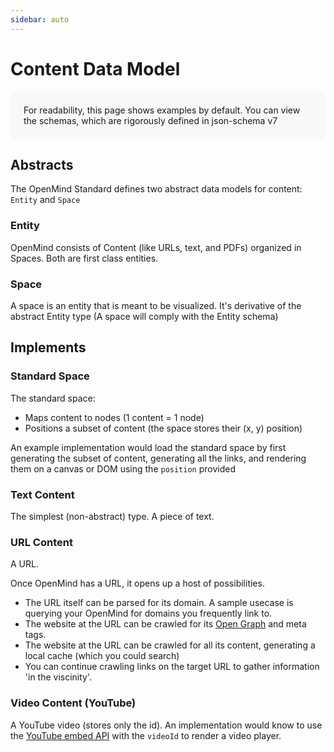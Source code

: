 ```yaml
---
sidebar: auto
---
```


# Content Data Model

<aside class="note">For readability, this page shows examples by default. You can view the schemas, which are rigorously defined in json-schema v7</aside>

## Abstracts

The OpenMind Standard defines two abstract data models for content: `Entity` and `Space`

### Entity

OpenMind consists of Content (like URLs, text, and PDFs) organized in Spaces. Both are first class entities.

<SchemaExample v-bind:schema="schema.GenericEntitySchema" v-bind:example="example.GenericEntityExample" />

### Space

A space is an entity that is meant to be visualized. It's derivative of the abstract Entity type (A space will comply with the Entity schema)

<SchemaExample v-bind:schema="schema.GenericSpaceSchema" v-bind:example="example.GenericSpaceExample" />

## Implements

### Standard Space

The standard space:

* Maps content to nodes (1 content = 1 node)
* Positions a subset of content (the space stores their (x, y) position)

An example implementation would load the standard space by first generating the subset of content, generating all the links, and rendering them on a canvas or DOM using the `position` provided

<SchemaExample v-bind:schema="schema.StandardSpaceSchema" v-bind:example="example.StandardSpaceExample" />

### Text Content

The simplest (non-abstract) type. A piece of text.

<SchemaExample v-bind:schema="schema.TextSchema" v-bind:example="example.TextExample" />

### URL Content

A URL.

Once OpenMind has a URL, it opens up a host of possibilities.

* The URL itself can be parsed for its domain. A sample usecase is querying your OpenMind for domains you frequently link to.
* The website at the URL can be crawled for its [Open Graph](https://ogp.me/) and meta tags.
* The website at the URL can be crawled for all its content, generating a local cache (which you could search)
* You can continue crawling links on the target URL to gather information 'in the viscinity'.

<SchemaExample v-bind:schema="schema.URLSchema" v-bind:example="example.URLExample" />

### Video Content (YouTube)

A YouTube video (stores only the id). An implementation would know to use the [YouTube embed API](https://developers.google.com/youtube/iframe_api_reference) with the `videoId` to render a video player.

<SchemaExample v-bind:schema="schema.VideoYouTubeSchema" v-bind:example="example.VideoYouTubeExample" />

<style>
aside.note {
  padding: 1.5em;
  background: #f8f8f8;
}
</style>

<script>

import ContentTypeSchemaExamples from '../../../../ContentTypeSchemaExamples';  

import SchemaExample from '../SchemaExample';

export default {
  data () {
    return {
      ...ContentTypeSchemaExamples,
    }
  },
  components: {
    SchemaExample,
  }
}
</script>